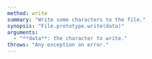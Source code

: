 ```yaml
---
method: write
summary: "Write some characters to the file."
synopsis: "File.prototype.write(data)"
arguments:
  - "**data**: the character to write."
throws: "Any exception on error."
---
```

